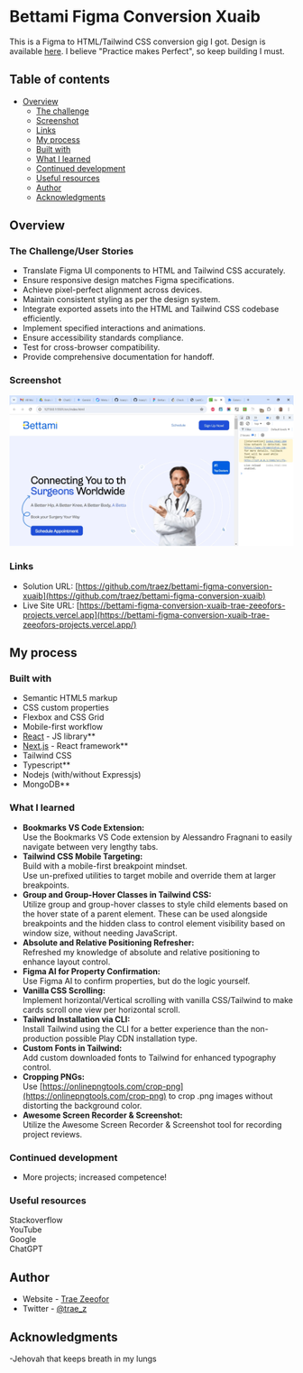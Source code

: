 # Bettami Figma Conversion Xuaib

This is a Figma to HTML/Tailwind CSS conversion gig I got. Design is available [here](https://www.figma.com/design/PRwypfiFUh8gHWbPHL2u96/Bettami). I believe "Practice makes Perfect", so keep building I must.

## Table of contents

- [Overview](#overview)
  - [The challenge](#the-challenge)
  - [Screenshot](#screenshot)
  - [Links](#links)
  - [My process](#my-process)
  - [Built with](#built-with)
  - [What I learned](#what-i-learned)
  - [Continued development](#continued-development)
  - [Useful resources](#useful-resources)
  - [Author](#author)
  - [Acknowledgments](#acknowledgments)

## Overview

### The Challenge/User Stories

- Translate Figma UI components to HTML and Tailwind CSS accurately.
- Ensure responsive design matches Figma specifications.
- Achieve pixel-perfect alignment across devices.
- Maintain consistent styling as per the design system.
- Integrate exported assets into the HTML and Tailwind CSS codebase efficiently.
- Implement specified interactions and animations.
- Ensure accessibility standards compliance.
- Test for cross-browser compatibility.
- Provide comprehensive documentation for handoff.

### Screenshot

![](./src/assets/screenshot-desktop.png)

### Links

- Solution URL: [https://github.com/traez/bettami-figma-conversion-xuaib](https://github.com/traez/bettami-figma-conversion-xuaib)
- Live Site URL: [https://bettami-figma-conversion-xuaib-trae-zeeofors-projects.vercel.app](https://bettami-figma-conversion-xuaib-trae-zeeofors-projects.vercel.app/)

## My process

### Built with

- Semantic HTML5 markup
- CSS custom properties
- Flexbox and CSS Grid
- Mobile-first workflow
- [React](https://reactjs.org/) - JS library**  
- [Next.js](https://nextjs.org/) - React framework**  
- Tailwind CSS
- Typescript**  
- Nodejs (with/without Expressjs)
- MongoDB** 

### What I learned

- **Bookmarks VS Code Extension:**  
Use the Bookmarks VS Code extension by Alessandro Fragnani to easily navigate between very lengthy tabs.
- **Tailwind CSS Mobile Targeting:**  
Build with a mobile-first breakpoint mindset.  
Use un-prefixed utilities to target mobile and override them at larger breakpoints.  
- **Group and Group-Hover Classes in Tailwind CSS:**  
Utilize group and group-hover classes to style child elements based on the hover state of a parent element.
These can be used alongside breakpoints and the hidden class to control element visibility based on window size, without needing JavaScript.
- **Absolute and Relative Positioning Refresher:**  
Refreshed my knowledge of absolute and relative positioning to enhance layout control.
- **Figma AI for Property Confirmation:**  
Use Figma AI to confirm properties, but do the logic yourself.
- **Vanilla CSS Scrolling:**  
Implement horizontal/Vertical scrolling with vanilla CSS/Tailwind to make cards scroll one view per horizontal scroll.
- **Tailwind Installation via CLI:**  
Install Tailwind using the CLI for a better experience than the non-production possible Play CDN installation type.
- **Custom Fonts in Tailwind:**  
Add custom downloaded fonts to Tailwind for enhanced typography control.
- **Cropping PNGs:**  
Use [https://onlinepngtools.com/crop-png](https://onlinepngtools.com/crop-png) to crop .png images without distorting the background color.
- **Awesome Screen Recorder & Screenshot:**  
Utilize the Awesome Screen Recorder & Screenshot tool for recording project reviews.

### Continued development

- More projects; increased competence!

### Useful resources

Stackoverflow  
YouTube  
Google  
ChatGPT

## Author

- Website - [Trae Zeeofor](https://github.com/traez)
- Twitter - [@trae_z](https://twitter.com/trae_z)

## Acknowledgments

-Jehovah that keeps breath in my lungs
